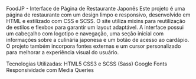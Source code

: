 FoodJP - Interface de Página de Restaurante Japonês
Este projeto é uma página de restaurante com um design limpo e responsivo, desenvolvido em HTML e estilizado com CSS e SCSS. O site utiliza mixins para reutilização de estilos e flexbox para garantir um layout adaptável. A interface possui um cabeçalho com logotipo e navegação, uma seção inicial com informações sobre a culinária japonesa e um botão de acesso ao cardápio. O projeto também incorpora fontes externas e um cursor personalizado para melhorar a experiência visual do usuário.

Tecnologias Utilizadas:
HTML5
CSS3 e SCSS (Sass)
Google Fonts
Responsividade com Media Queries
